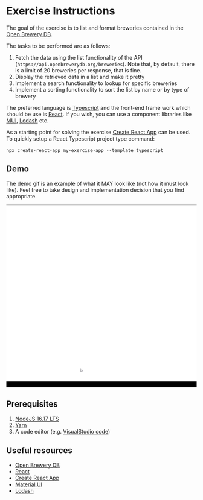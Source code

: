 # Exercise Instructions

The goal of the exercise is to list and format breweries contained in the [Open Brewery DB](https://www.openbrewerydb.org/).

The tasks to be performed are as follows:

1. Fetch the data using the list functionality of the API (`https://api.openbrewerydb.org/breweries`).
   Note that, by default, there is a limit of 20 breweries per response, that is fine.
2. Display the retrieved data in a list and make it pretty
3. Implement a search functionality to lookup for specific breweries
4. Implement a sorting functionality to sort the list by name or by type of brewery

The preferred language is [Typescript](https://www.typescriptlang.org/) and the front-end frame work which should
be use is [React](https://reactjs.org/).
If you wish, you can use a component libraries like [MUI](https://mui.com/), [Lodash](https://lodash.com/) etc.

As a starting point for solving the exercise [Create React App](https://create-react-app.dev/) can be used.
To quickly setup a React Typescript project type command:

```
npx create-react-app my-exercise-app --template typescript
```

## Demo

The demo gif is an example of what it MAY look like (not how it must look like). Feel free to take design and implementation decision that you find appropriate.

![Demo](./demo.gif)

## Prerequisites

1. [NodeJS 16.17 LTS](https://nodejs.org/en/)
2. [Yarn](https://yarnpkg.com/)
3. A code editor (e.g. [VisualStudio code](https://code.visualstudio.com/))

## Useful resources

- [Open Brewery DB](https://www.openbrewerydb.org/)
- [React](https://reactjs.org/)
- [Create React App](https://create-react-app.dev/)
- [Material UI](https://mui.com/)
- [Lodash](https://lodash.com/)
